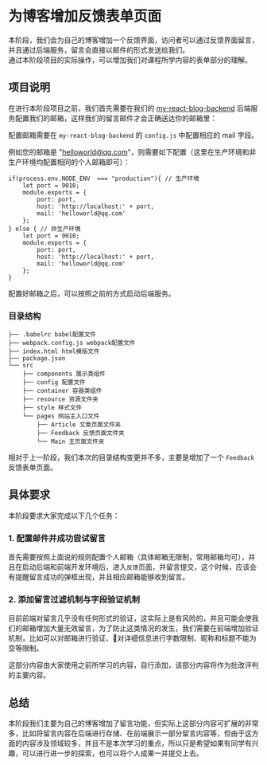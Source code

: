 # 为博客增加反馈表单页面

本阶段，我们会为自己的博客增加一个反馈界面，访问者可以通过反馈界面留言，并且通过后端服务，留言会直接以邮件的形式发送给我们。  
通过本阶段项目的实际操作，可以增加我们对课程所学内容的表单部分的理解。

## 项目说明

在进行本阶段项目之前，我们首先需要在我们的 [my-react-blog-backend](http://git.imweb.io/reactlearn/my-react-blog-backend) 后端服务配置我们的邮箱，这样我们的留言邮件才会正确送达你的邮箱里：

配置邮箱需要在 `my-react-blog-backend` 的 `config.js` 中配置相应的 mail 字段。

例如您的邮箱是 "helloworld@qq.com"，则需要如下配置（这里在生产环境和非生产环境均配置相同的个人邮箱即可）：

```
if(process.env.NODE_ENV  === "production"){ // 生产环境
    let port = 9010;
    module.exports = {
        port: port,
        host: 'http://localhost:' + port,
        mail: 'helloworld@qq.com'
    };
} else { // 非生产环境
    let port = 9010;
    module.exports = {
        port: port,
        host: 'http://localhost:' + port,
        mail: 'helloworld@qq.com'
    };
}
```

配置好邮箱之后，可以按照之前的方式启动后端服务。

### 目录结构

```
├── .babelrc babel配置文件
├── webpack.config.js webpack配置文件
├── index.html html模版文件
├── package.json  
└── src
	├── components 展示类组件
	├── config 配置文件
	├── container 容器类组件
	├── resource 资源文件夹
	├── style 样式文件
	└── pages 网站主入口文件
	    ├── Article 文章页面文件夹
	    ├── Feedback 反馈页面文件夹
	    └── Main 主页面文件夹
```

相对于上一阶段，我们本次的目录结构变更并不多，主要是增加了一个 `Feedback` 反馈表单页面。

## 具体要求

本阶段要求大家完成以下几个任务：

### 1. 配置邮件并成功尝试留言

首先需要按照上面说的规则配置个人邮箱（具体邮箱无限制，常用邮箱均可），并且在启动后端和前端开发环境后，进入`反馈`页面，并留言提交，这个时候，应该会有提醒留言成功的弹框出现，并且相应邮箱能够收到留言。

### 2. 添加留言过滤机制与字段验证机制

目前前端对留言几乎没有任何形式的验证，这实际上是有风险的，并且可能会使我们的邮箱增加大量无效留言，为了防止这类情况的发生，我们需要在前端增加验证机制，比如可以对邮箱进行验证、对详细信息进行字数限制、昵称和标题不能为空等限制。

这部分内容由大家使用之前所学习的内容，自行添加，该部分内容将作为批改评判的主要内容。

## 总结

本阶段我们主要为自己的博客增加了留言功能，但实际上这部分内容可扩展的非常多，比如将留言内容在后端进行存储、在前端展示一部分留言内容等，但由于这方面的内容涉及领域较多，并且不是本次学习的重点，所以只是希望如果有同学有兴趣，可以进行进一步的探索，也可以将个人成果一并提交上去。
